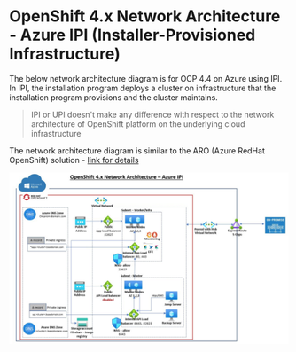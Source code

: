 # OpenShift 4.x Network Architecture - Azure IPI (Installer-Provisioned Infrastructure)
The below network architecture diagram is for OCP 4.4 on Azure using IPI. In IPI, the installation program deploys a cluster on infrastructure that the installation program provisions and the cluster maintains.

> IPI or UPI doesn't make any difference with respect to the network architecture of OpenShift platform on the underlying cloud infrastructure 

The network architecture diagram is similar to the ARO (Azure RedHat OpenShift) solution - [link for details](https://docs.microsoft.com/en-us/azure/openshift/concepts-networking)

![Alt text](/images/ocp4.x-ipi-network-architecture-azure.jpg)
